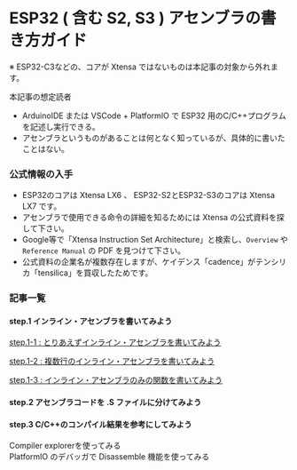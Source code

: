 # ESP32 ( 含む S2, S3 ) アセンブラの書き方ガイド
 ※ ESP32-C3などの、コアが Xtensa ではないものは本記事の対象から外れます。

本記事の想定読者
 - ArduinoIDE または VSCode + PlatformIO で ESP32 用のC/C++プログラムを記述し実行できる。
 - アセンブラというものがあることは何となく知っているが、具体的に書いたことはない。

### 公式情報の入手

 - ESP32のコアは Xtensa LX6 、 ESP32-S2とESP32-S3のコアは Xtensa LX7 です。  
 - アセンブラで使用できる命令の詳細を知るためには Xtensa の公式資料を探して下さい。  
 - Google等で「Xtensa Instruction Set Architecture」と検索し、`Overview` や `Reference Manual` の PDF を見つけて下さい。
 - 公式資料の企業名が複数存在しますが、ケイデンス「cadence」がテンシリカ「tensilica」を買収したためです。

### 記事一覧

#### step.1 インライン・アセンブラを書いてみよう

[step.1-1 : とりあえずインライン・アセンブラを書いてみよう](step_01_01.md)  

[step.1-2 : 複数行のインライン・アセンブラを書いてみよう](step_01_02.md)  

[step.1-3 : インライン・アセンブラのみの関数を書いてみよう](step_01_03.md)  

#### step.2 アセンブラコードを .S ファイルに分けてみよう

#### step.3 C/C++のコンパイル結果を参考にしてみよう

Compiler explorerを使ってみる  
PlatformIO のデバッガで Disassemble 機能を使ってみる  

